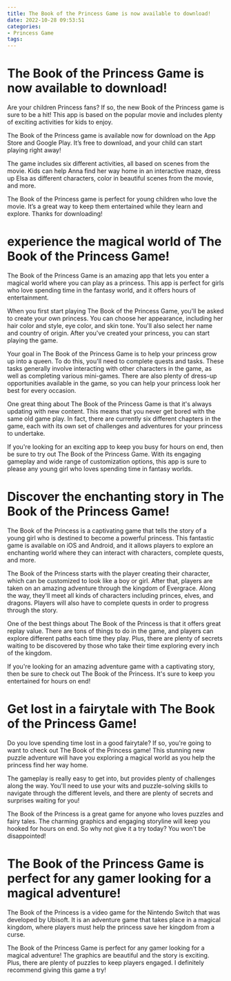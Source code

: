 ```yaml
---
title: The Book of the Princess Game is now available to download!
date: 2022-10-28 09:53:51
categories:
- Princess Game
tags:
---
```



#  The Book of the Princess Game is now available to download!

Are your children Princess fans? If so, the new Book of the Princess game is sure to be a hit! This app is based on the popular movie and includes plenty of exciting activities for kids to enjoy.

The Book of the Princess game is available now for download on the App Store and Google Play. It’s free to download, and your child can start playing right away!

The game includes six different activities, all based on scenes from the movie. Kids can help Anna find her way home in an interactive maze, dress up Elsa as different characters, color in beautiful scenes from the movie, and more.

The Book of the Princess game is perfect for young children who love the movie. It’s a great way to keep them entertained while they learn and explore. Thanks for downloading!

#   experience the magical world of The Book of the Princess Game!

The Book of the Princess Game is an amazing app that lets you enter a magical world where you can play as a princess. This app is perfect for girls who love spending time in the fantasy world, and it offers hours of entertainment.

When you first start playing The Book of the Princess Game, you'll be asked to create your own princess. You can choose her appearance, including her hair color and style, eye color, and skin tone. You'll also select her name and country of origin. After you've created your princess, you can start playing the game.

Your goal in The Book of the Princess Game is to help your princess grow up into a queen. To do this, you'll need to complete quests and tasks. These tasks generally involve interacting with other characters in the game, as well as completing various mini-games. There are also plenty of dress-up opportunities available in the game, so you can help your princess look her best for every occasion.

One great thing about The Book of the Princess Game is that it's always updating with new content. This means that you never get bored with the same old game play. In fact, there are currently six different chapters in the game, each with its own set of challenges and adventures for your princess to undertake.

If you're looking for an exciting app to keep you busy for hours on end, then be sure to try out The Book of the Princess Game. With its engaging gameplay and wide range of customization options, this app is sure to please any young girl who loves spending time in fantasy worlds.

#  Discover the enchanting story in The Book of the Princess Game!

The Book of the Princess is a captivating game that tells the story of a young girl who is destined to become a powerful princess. This fantastic game is available on iOS and Android, and it allows players to explore an enchanting world where they can interact with characters, complete quests, and more.

The Book of the Princess starts with the player creating their character, which can be customized to look like a boy or girl. After that, players are taken on an amazing adventure through the kingdom of Evergrace. Along the way, they'll meet all kinds of characters including princes, elves, and dragons. Players will also have to complete quests in order to progress through the story.

One of the best things about The Book of the Princess is that it offers great replay value. There are tons of things to do in the game, and players can explore different paths each time they play. Plus, there are plenty of secrets waiting to be discovered by those who take their time exploring every inch of the kingdom.

If you're looking for an amazing adventure game with a captivating story, then be sure to check out The Book of the Princess. It's sure to keep you entertained for hours on end!

#  Get lost in a fairytale with The Book of the Princess Game!

Do you love spending time lost in a good fairytale? If so, you're going to want to check out The Book of the Princess game! This stunning new puzzle adventure will have you exploring a magical world as you help the princess find her way home.

The gameplay is really easy to get into, but provides plenty of challenges along the way. You'll need to use your wits and puzzle-solving skills to navigate through the different levels, and there are plenty of secrets and surprises waiting for you!

The Book of the Princess is a great game for anyone who loves puzzles and fairy tales. The charming graphics and engaging storyline will keep you hooked for hours on end. So why not give it a try today? You won't be disappointed!

#  The Book of the Princess Game is perfect for any gamer looking for a magical adventure!

The Book of the Princess is a video game for the Nintendo Switch that was developed by Ubisoft. It is an adventure game that takes place in a magical kingdom, where players must help the princess save her kingdom from a curse.

The Book of the Princess Game is perfect for any gamer looking for a magical adventure! The graphics are beautiful and the story is exciting. Plus, there are plenty of puzzles to keep players engaged. I definitely recommend giving this game a try!